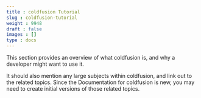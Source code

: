 ```yaml
---
title : coldfusion Tutorial
slug : coldfusion-tutorial
weight : 9948
draft : false
images : []
type : docs
---
```


This section provides an overview of what coldfusion is, and why a developer might want to use it.

It should also mention any large subjects within coldfusion, and link out to the related topics.  Since the Documentation for coldfusion is new, you may need to create initial versions of those related topics.

